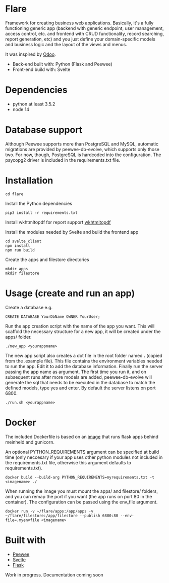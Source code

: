 # Flare
Framework for creating business web applications. Basically, it's a fully functioning generic app (backend with generic endpoint, user management, access control, etc. and frontend with CRUD functionality, record searching, report generation, etc) and you just define your domain-specific models and business logic and the layout of the views and menus.

It was inspired by [Odoo](https://odoo.com).

- Back-end built with: Python (Flask and Peewee)
- Front-end build with: Svelte

# Dependencies
- python at least 3.5.2
- node 14

# Database support
Although Peewee supports more than PostgreSQL and MySQL, automatic migrations are provided by peewee-db-evolve, which supports only those two. For now, though, PostgreSQL is hardcoded into the configuration. The psycopg2 driver is included in the requirements.txt file.

# Installation
    cd flare

Install the Python dependencies

    pip3 install -r requirements.txt

Install wkhtmltopdf for report support
    [wkhtmltopdf](https://wkhtmltopdf.org/downloads.html)
    
Install the modules needed by Svelte and build the frontend app

    cd svelte_client
    npm install
    npm run build
    
Create the apps and filestore directories

    mkdir apps
    mkdir filestore

# Usage (create and run an app)
Create a database e.g.

    CREATE DATABASE YourDbName OWNER YourUser;

Run the app creation script with the name of the app you want. This will scaffold the necessary structure for a new app, it will be created under the apps/ folder.

    ./new_app <yourappname>

The new app script also creates a dot file in the root folder named **.<yourappname>** (copied from the .example file). This file contains the environment variables needed to run the app. Edit it to add the database information. Finally run the server passing the app name as argument. The first time you run it, and on subsequent runs after more models are added, peewee-db-evolve will generate the sql that needs to be executed in the database to match the defined models, type yes and enter. By default the server listens on port 6800.

    ./run.sh <yourappname>
    
# Docker
The included Dockerfile is based on an [image](https://github.com/tiangolo/meinheld-gunicorn-flask-docker) that runs flask apps behind meinheld and gunicorn. 

An optional PYTHON_REQUIREMENTS argument can be specified at build time (only neccesary if your app uses other python modules not included in the requirements.txt file, otherwise this argument defaults to requirements.txt).

    docker build --build-arg PYTHON_REQUIREMENTS=myrequirements.txt -t <imagename> ./
    
When running the image you must mount the apps/ and filestore/ folders, and you can remap the port if you want (the app runs on port 80 in the container). The configuration can be passed using the env_file argument.

    docker run -v ~/flare/apps:/app/apps -v ~/flare/filestore:/app/filestore --publish 6800:80 --env-file=.myenvfile <imagename>

# Built with
- [Peewee](http://docs.peewee-orm.com/en/latest/)
- [Svelte](https://svelte.dev/)
- [Flask](https://flask.palletsprojects.com/)

Work in progress. Documentation coming soon
